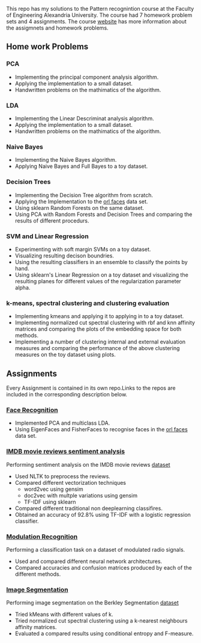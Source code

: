 This repo has my solutions to the Pattern recognintion course at the Faculty of Engineering Alexandria University.
The course had 7 homework problem sets and 4 assignments.
The course [website](https://sites.google.com/view/ssp-pr-torki/home) has more information about the assigmnets and homework problems. 
## Home work Problems
### PCA 
- Implementing the principal component analysis algorithm.
- Applying the implementation to a small dataset.
- Handwritten problems on the mathimatics of the algorithm.

### LDA
- Implementing the Linear Descriminat analysis algorithm.
- Applying the implementation to a small dataset.
- Handwritten problems on the mathimatics of the algorithm.

### Naive Bayes
- Implementing the Naive Bayes algorithm.
- Applying Naive Bayes and Full Bayes to a toy dataset.

### Decision Trees
- Implementing the Decision Tree algorithm from scratch.
- Applying the Implementation to the [orl faces](www.cl.cam.ac.uk/Research/DTG/attarchive/pub/data/att_faces.tar.Z) data set.
- Using sklearn Random Forests on the same dataset.
- Using PCA with Random Forests and Decision Trees and comparing the results of different procedurs.

### SVM and Linear Regression
- Experimenting with soft margin SVMs on a toy dataset.
- Visualizing resulting decison boundries.
- Using the resulting classifiers in an ensemble to classify the points by hand.
- Using sklearn's Linear Regression on a toy dataset and visualizing the resulting planes for different values of the regularization parameter alpha.


### k-means, spectral clustering and clustering evaluation
- Implementing kmeans and applying it to applying in to a toy dataset.
- Implementing normalized cut spectral clustering with rbf and knn affinity matrices and comparing the plots of the embedding space for both methods.
- Implementing a number of clustering internal and external evaluation measures and comparing the performance of the above clustering measures on the toy dataset using plots.


## Assignments
Every Assignment is contained in its own repo.Links to the repos are included in the corresponding
description below.

### [Face Recognition](https://github.com/alyswidan/FaceRecognition)
- Implemented PCA and multiclass LDA.
- Using EigenFaces and FisherFaces to recognise faces in the [orl faces](www.cl.cam.ac.uk/Research/DTG/attarchive/pub/data/att_faces.tar.Z) data set.

### [IMDB movie reviews sentiment analysis](https://github.com/alyswidan/imdb-sentiment-analysis)
Performing sentiment analysis on the IMDB movie reviews [dataset](http://ai.stanford.edu/~amaas/data/sentiment/aclImdb_v1.tar.gz)
- Used NLTK to preprocess the reviews.
- Compared different vectorization techniques
    * word2vec using gensim
    * doc2vec with multple variations using gensim
    * TF-IDF using sklearn 
- Compared different traditional non deeplearning classifires.
- Obtained an accuracy of 92.8% using TF-IDF with a logistic regression classifier.

### [Modulation Recognition](https://github.com/alyswidan/ModulationRecognition)
Performing a classification task on a dataset of modulated radio signals.
- Used and compared different neural network architectures.
- Compared accuracies and confusion matrices produced by each of the different methods.

### [Image Segmentation](https://github.com/alyswidan/Image_Segmentation)
Performing image segmentation on the Berkley Segmentation [dataset](https://sites.google.com/view/ssp-pr-torki/home)
- Tried kMeans with different values of k.
- Tried normalized cut spectral clustering using a k-nearest neighbours affinity matrices.
- Evaluated a compared results using conditional entropy and F-measure.
